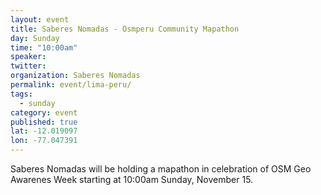 ```yaml
---
layout: event
title: Saberes Nomadas - Osmperu Community Mapathon
day: Sunday
time: "10:00am"
speaker: 
twitter: 
organization: Saberes Nomadas
permalink: event/lima-peru/
tags: 
  - sunday
category: event
published: true
lat: -12.019097
lon: -77.047391
---
```


Saberes Nomadas will be holding a mapathon in celebration of OSM Geo Awarenes Week starting at 10:00am Sunday, November 15. 


 
